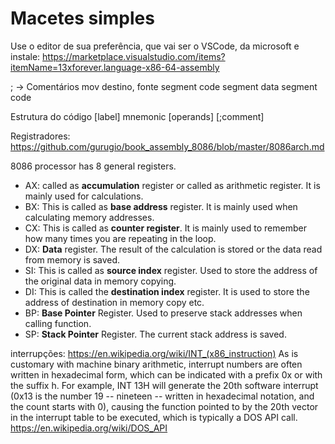 # Macetes simples

Use o editor de sua preferência, que vai ser o VSCode, da microsoft e instale: https://marketplace.visualstudio.com/items?itemName=13xforever.language-x86-64-assembly 

; -> Comentários
mov destino, fonte
segment code
segment data
segment code

Estrutura do código
[label]   mnemonic   [operands]   [;comment]

Registradores: https://github.com/gurugio/book_assembly_8086/blob/master/8086arch.md

8086 processor has 8 general registers.

* AX: called as **accumulation** register or called as arithmetic register. It is mainly used for calculations.
* BX: This is called as **base address** register. It is mainly used when calculating memory addresses.
* CX: This is called as **counter register**. It is mainly used to remember how many times you are repeating in the loop.
* DX: **Data** register. The result of the calculation is stored or the data read from memory is saved.
* SI: This is called as **source index** register. Used to store the address of the original data in memory copying.
* DI: This is called the **destination index** register. It is used to store the address of destination in memory copy etc.
* BP: **Base Pointer** Register. Used to preserve stack addresses when calling function.
* SP: **Stack Pointer** Register. The current stack address is saved.

interrupções:
https://en.wikipedia.org/wiki/INT_(x86_instruction)
As is customary with machine binary arithmetic, interrupt numbers are often written in hexadecimal form, which can be indicated with a prefix 0x or with the suffix h. For example, INT 13H will generate the 20th software interrupt (0x13 is the number 19 -- nineteen -- written in hexadecimal notation, and the count starts with 0), causing the function pointed to by the 20th vector in the interrupt table to be executed, which is typically a DOS API call. 
https://en.wikipedia.org/wiki/DOS_API